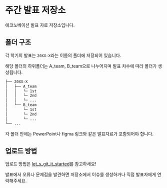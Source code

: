 # 주간 발표 저장소

에코노베이션 발표 자료 저장소입니다.


## 폴더 구조

각 학기의 발표는 `20XX-X`라는 이름의 폴더에 저장되어 있습니다. 

해당 폴더의 하위폴더는 A_team, B_team으로 나누어지며 발표 차수에 따라 폴더가 생성됩니다.

```bash
├── 20XX-X
│   ├── A_team
│   │   └─ 1st
│   │   └─ 2nd
│   │   └─ ...
│   └── B_team
│       └─ 1st
│       └─ 2nd
│       └─ ...
└── ...
``` 

각 폴더 안에는 PowerPoint나 figma 링크와 같은 발표자료가 포함되어야 합니다.

## 업로드 방법

업로드 방법은 [let_s_git_it_started]()를 참고하세요!



발표에서 오류나 문제점을 발견하면 저장소에서 이슈를 생성하거나 직접 발표자에게 연락해주세요.
